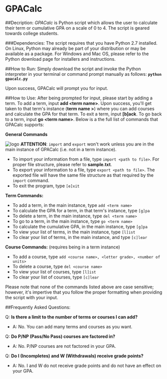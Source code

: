 # GPACalc

##Decription:
_GPACalc_ is Python script which allows the user to calculate their term or cumulative GPA on a scale of 0 to 4. 
The script is geared towards college students.

###Dependencies:
The script requires that you have Python 2.7 installed. On Linux, Python may already be part of your distribution or may be available as a package. For Windows and Mac OS, please refer to the Python download page for installers and instructions.

##How to Run:
Simply download the script and invoke the Python interpreter in your terminal or command prompt manually as follows:
**`python gpacalc.py`**

Upon success, GPACalc will prompt you for input.

##How to Use:
After being prompted for input, please start by adding a term. To add a term, input **add \<term name\>**. Upon success, you'll get taken to that term's instance (**term name >**) where you can add courses and calculate the GPA for that term. To exit a term, input **[b]ack**. To go back to a term, input **go \<term name\>**. Below is a the full list of commands that GPACalc supports:


**General Commands**

![logo](http://i.snag.gy/3F75G.jpg) **ATTENTION**: `import` and `export` won't work unless you are in the main instance of GPACalc (i.e. not in a term instance). 

* To import your information from a file, type `import <path to file>`. For proper file structure, please refer to **sample.txt**.
* To export your information to a file, type `export <path to file>`. The exported file will have the same file structure as that required by the `import` command. 
* To exit the program, type `[e]xit`

**Term Commands:**
* To add a term, in the main instance, type `add <term name>`
* To calculate the GPA for a term, in that term's instance, type `[g]pa`
* To delete a term, in the main instance, type `del <term name>`
* To go to a term, in the main instance, type `go <term name>`
* To calculate the cumulative GPA, in the main instance, type `[g]pa`
* To view your list of terms, in the main instance, type `[l]ist`
* To clear your list of terms, in the main instance, and type `[c]lear`

**Course Commands:** (requires being in a term instance)
* To add a course, type `add <course name>, <letter grade>, <number of units>`
* To delete a course, type `del <course name>`
* To view your list of courses, type `[l]ist`
* To clear your list of courses, type `[c]lear`

Please note that none of the commands listed above are case sensitive; however, it's impertive that you follow the proper formatting when providing the script with your input.

##Frequently Asked Questions: 

Q: **Is there a limit to the number of terms or courses I can add?**
* A: No. You can add many terms and courses as you want.

Q: **Do P/NP (Pass/No Pass) courses are factored in?**
* A: No. P/NP courses are not factored in your GPA.

Q: **Do I (Incompletes) and W (Withdrawals) receive grade points?**
* A: No. I and W do not receive grade points and do not have an effect on your GPA.

